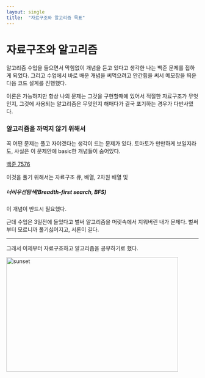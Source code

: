 ```yaml
--- 
layout: single
title:  "자료구조와 알고리즘 목표"
---
```


# 자료구조와 알고리즘 

알고리즘 수업을 들으면서 막힘없이 개념을 듣고 있다고 생각한 나는 
백준 문제를 접하게 되었다. 그리고 수업에서 바로 배운 개념을 써먹으려고 
안간힘을 써서 메모장을 띄운다음 코드 설계를 진행했다. 

이론은 가능하지만 항상 나의 문제는 그것을 구현할때에 있어서 
적절한 자료구조가 무엇인지, 그것에 사용되는 알고리즘은 무엇인지 
해매다가 결국 포기하는 경우가 다반사였다.



### 알고리즘을 까먹지 않기 위해서 

꼭 어떤 문제는 풀고 자야겠다는 생각이 드는 문제가 있다.
토마토가 만만하게 보일지라도, 사실은 이 문제안에 basic한 개념들이 숨어있다.

[백준 7576](https://www.acmicpc.net/problem/7576, "google link")


이것을 풀기 위해서는 자료구조 큐, 배열, 2차원 배열 및 

#####  너비우선탐색(Breadth-first search, BFS) 

이 개념이 반드시 필요했다.

근데 수업은 3일전에 들었다고 벌써 알고리즘을 머릿속에서 지워버린 내가 문제다.
벌써부터 모르니까 풀기싫어지고, 서론이 길다.
* * * 
그래서 이제부터 자료구조하고 알고리즘을 공부하기로 했다.

<img src="C:\Users\82109\Downloads\sunset-1373171.jpg" width="450px" height="300px" title="나의 다짐" alt="sunset"></img><br/>


